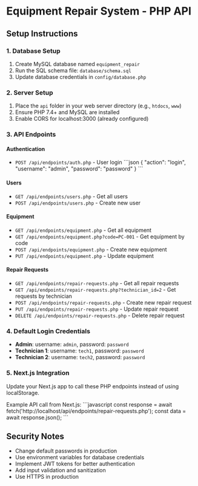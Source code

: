 # Equipment Repair System - PHP API

## Setup Instructions

### 1. Database Setup
1. Create MySQL database named `equipment_repair`
2. Run the SQL schema file: `database/schema.sql`
3. Update database credentials in `config/database.php`

### 2. Server Setup
1. Place the `api` folder in your web server directory (e.g., `htdocs`, `www`)
2. Ensure PHP 7.4+ and MySQL are installed
3. Enable CORS for localhost:3000 (already configured)

### 3. API Endpoints

#### Authentication
- `POST /api/endpoints/auth.php` - User login
  \`\`\`json
  {
    "action": "login",
    "username": "admin",
    "password": "password"
  }
  \`\`\`

#### Users
- `GET /api/endpoints/users.php` - Get all users
- `POST /api/endpoints/users.php` - Create new user

#### Equipment
- `GET /api/endpoints/equipment.php` - Get all equipment
- `GET /api/endpoints/equipment.php?code=PC-001` - Get equipment by code
- `POST /api/endpoints/equipment.php` - Create new equipment
- `PUT /api/endpoints/equipment.php` - Update equipment

#### Repair Requests
- `GET /api/endpoints/repair-requests.php` - Get all repair requests
- `GET /api/endpoints/repair-requests.php?technician_id=2` - Get requests by technician
- `POST /api/endpoints/repair-requests.php` - Create new repair request
- `PUT /api/endpoints/repair-requests.php` - Update repair request
- `DELETE /api/endpoints/repair-requests.php` - Delete repair request

### 4. Default Login Credentials
- **Admin**: username: `admin`, password: `password`
- **Technician 1**: username: `tech1`, password: `password`
- **Technician 2**: username: `tech2`, password: `password`

### 5. Next.js Integration
Update your Next.js app to call these PHP endpoints instead of using localStorage.

Example API call from Next.js:
\`\`\`javascript
const response = await fetch('http://localhost/api/endpoints/repair-requests.php');
const data = await response.json();
\`\`\`

## Security Notes
- Change default passwords in production
- Use environment variables for database credentials
- Implement JWT tokens for better authentication
- Add input validation and sanitization
- Use HTTPS in production
